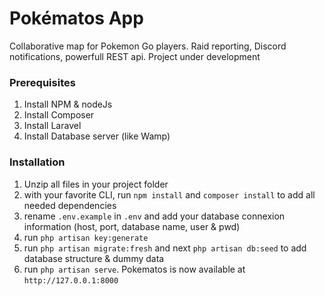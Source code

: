 # Pokématos App
Collaborative map for Pokemon Go players. Raid reporting, Discord notifications, powerfull REST api. Project under development

### Prerequisites
1. Install NPM & nodeJs
2. Install Composer
3. Install Laravel
3. Install Database server (like Wamp)

### Installation
1. Unzip all files in your project folder
2. with your favorite CLI, run ```npm install``` and ```composer install``` to add all needed dependencies
3. rename ```.env.example``` in ```.env``` and add your database connexion information (host, port, database name, user & pwd)
4. run ```php artisan key:generate```
5. run ```php artisan migrate:fresh``` and next ```php artisan db:seed``` to add database structure & dummy data
6. run ```php artisan serve```. Pokematos is now available at ```http://127.0.0.1:8000```
